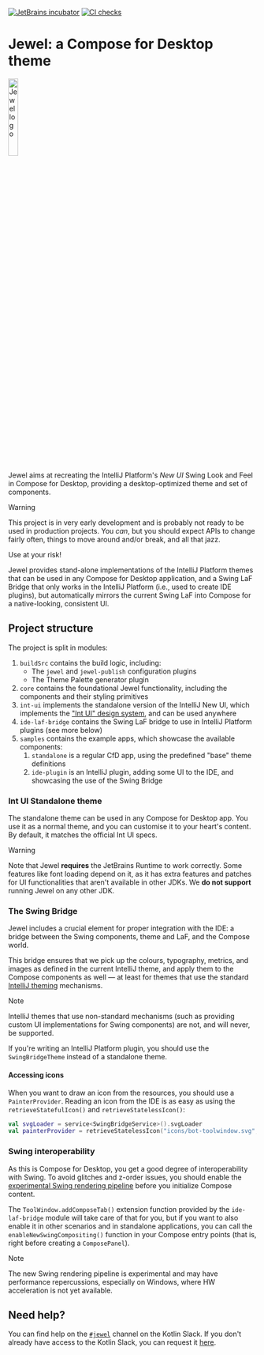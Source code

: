 [![JetBrains incubator](https://camo.githubusercontent.com/be6f8b50b2400e8b0dc74e58dd9a68803fe6698f5f30d843a7504888879f8392/68747470733a2f2f6a622e67672f6261646765732f696e63756261746f722d706c61737469632e737667)](https://github.com/JetBrains#jetbrains-on-github) [![CI checks](https://github.com/JetBrains/jewel/actions/workflows/build.yml/badge.svg?branch=main)](https://github.com/JetBrains/jewel/actions/workflows/build.yml)

# Jewel: a Compose for Desktop theme

<img alt="Jewel logo" src="art/jewel-logo.svg" width="20%"/>

Jewel aims at recreating the IntelliJ Platform's _New UI_ Swing Look and Feel in Compose for Desktop, providing a
desktop-optimized theme and set of components.

> [!WARNING]
>
> This project is in very early development and is probably not ready to be used in production projects. You _can_, but
> you should expect APIs to change fairly often, things to move around and/or break, and all that jazz.
>
> Use at your risk!

Jewel provides stand-alone implementations of the IntelliJ Platform themes that can be used in any Compose for Desktop
application, and a Swing LaF Bridge that only works in the IntelliJ Platform (i.e., used to create IDE plugins), but
automatically mirrors the current Swing LaF into Compose for a native-looking, consistent UI.

## Project structure

The project is split in modules:

1. `buildSrc` contains the build logic, including:
    * The `jewel` and `jewel-publish` configuration plugins
    * The Theme Palette generator plugin
2. `core` contains the foundational Jewel functionality, including the components and their styling primitives
3. `int-ui` implements the standalone version of the IntelliJ New UI, which implements the
   ["Int UI" design system](https://www.figma.com/community/file/1227732692272811382/int-ui-kit), and can be used
   anywhere
4. `ide-laf-bridge` contains the Swing LaF bridge to use in IntelliJ Platform plugins (see more below)
5. `samples` contains the example apps, which showcase the available components:
    1. `standalone` is a regular CfD app, using the predefined "base" theme definitions
    2. `ide-plugin` is an IntelliJ plugin, adding some UI to the IDE, and showcasing the use of the Swing Bridge

### Int UI Standalone theme

The standalone theme can be used in any Compose for Desktop app. You use it as a normal theme, and you can customise it
to your heart's content. By default, it matches the official Int UI specs.

> [!WARNING]
> Note that Jewel **requires** the JetBrains Runtime to work correctly. Some features like font loading depend on it,
> as it has extra features and patches for UI functionalities that aren't available in other JDKs.
> We **do not support** running Jewel on any other JDK.

### The Swing Bridge

Jewel includes a crucial element for proper integration with the IDE: a bridge between the Swing components, theme
and LaF, and the Compose world.

This bridge ensures that we pick up the colours, typography, metrics, and images as defined in the current IntelliJ
theme, and apply them to the Compose components as well — at least for themes that use the
standard [IntelliJ theming](https://plugins.jetbrains.com/docs/intellij/themes-getting-started.html) mechanisms.

> [!NOTE]
> IntelliJ themes that use non-standard mechanisms (such as providing custom UI implementations for Swing components)
> are not, and will never, be supported.

If you're writing an IntelliJ Platform plugin, you should use the `SwingBridgeTheme` instead of a standalone theme.

#### Accessing icons

When you want to draw an icon from the resources, you should use a `PainterProvider`. Reading an icon from the IDE is
as easy as using the `retrieveStatefulIcon()` and `retrieveStatelessIcon()`:

```kotlin
val svgLoader = service<SwingBridgeService>().svgLoader
val painterProvider = retrieveStatelessIcon("icons/bot-toolwindow.svg", svgLoader, iconData)
```

### Swing interoperability

As this is Compose for Desktop, you get a good degree of interoperability with Swing. To avoid glitches and z-order
issues, you should enable the
[experimental Swing rendering pipeline](https://blog.jetbrains.com/kotlin/2023/08/compose-multiplatform-1-5-0-release/#enhanced-swing-interop)
before you initialize Compose content.

The `ToolWindow.addComposeTab()` extension function provided by the `ide-laf-bridge` module will take care of that for
you, but if you want to also enable it in other scenarios and in standalone applications, you can call the
`enableNewSwingCompositing()` function in your Compose entry points (that is, right before creating a `ComposePanel`).

> [!NOTE]
> The new Swing rendering pipeline is experimental and may have performance repercussions, especially on Windows, where
> HW acceleration is not yet available.

## Need help?

You can find help on the [`#jewel`](https://app.slack.com/client/T09229ZC6/C05T8U2C31T) channel on the Kotlin Slack.
If you don't already have access to the Kotlin Slack, you can request it
[here](https://surveys.jetbrains.com/s3/kotlin-slack-sign-up).

